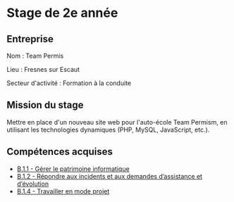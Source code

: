 # Stage de 2e année

## **Entreprise**

Nom : Team Permis

Lieu : Fresnes sur Escaut

Secteur d'activité : Formation à la conduite

## **Mission du stage**

Mettre en place d'un nouveau site web pour l'auto-école Team Permism, en utilisant les technologies dynamiques (PHP, MySQL, JavaScript, etc.).

## **Compétences acquises**

- [B.1.1 - Gérer le patrimoine informatique](1.md)
- [B.1.2 - Répondre aux incidents et aux demandes d’assistance et d’évolution](2.md)
- [B.1.4 - Travailler en mode projet](4.md)